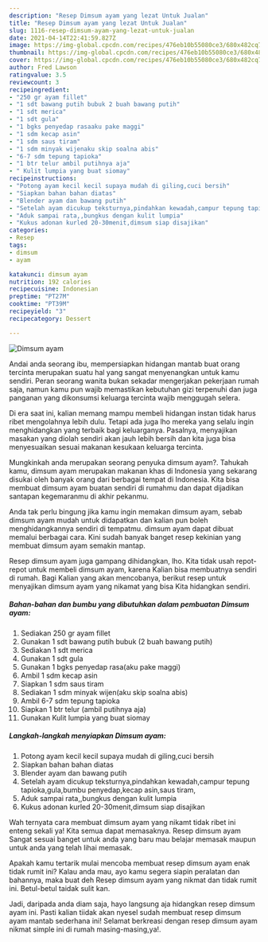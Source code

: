 ```yaml
---
description: "Resep Dimsum ayam yang lezat Untuk Jualan"
title: "Resep Dimsum ayam yang lezat Untuk Jualan"
slug: 1116-resep-dimsum-ayam-yang-lezat-untuk-jualan
date: 2021-04-14T22:41:59.827Z
image: https://img-global.cpcdn.com/recipes/476eb10b55080ce3/680x482cq70/dimsum-ayam-foto-resep-utama.jpg
thumbnail: https://img-global.cpcdn.com/recipes/476eb10b55080ce3/680x482cq70/dimsum-ayam-foto-resep-utama.jpg
cover: https://img-global.cpcdn.com/recipes/476eb10b55080ce3/680x482cq70/dimsum-ayam-foto-resep-utama.jpg
author: Fred Lawson
ratingvalue: 3.5
reviewcount: 3
recipeingredient:
- "250 gr ayam fillet"
- "1 sdt bawang putih bubuk 2 buah bawang putih"
- "1 sdt merica"
- "1 sdt gula"
- "1 bgks penyedap rasaaku pake maggi"
- "1 sdm kecap asin"
- "1 sdm saus tiram"
- "1 sdm minyak wijenaku skip soalna abis"
- "6-7 sdm tepung tapioka"
- "1 btr telur ambil putihnya aja"
- " Kulit lumpia yang buat siomay"
recipeinstructions:
- "Potong ayam kecil kecil supaya mudah di giling,cuci bersih"
- "Siapkan bahan bahan diatas"
- "Blender ayam dan bawang putih"
- "Setelah ayam dicukup teksturnya,pindahkan kewadah,campur tepung tapioka,gula,bumbu penyedap,kecap asin,saus tiram,"
- "Aduk sampai rata,,bungkus dengan kulit lumpia"
- "Kukus adonan kurled 20-30menit,dimsum siap disajikan"
categories:
- Resep
tags:
- dimsum
- ayam

katakunci: dimsum ayam 
nutrition: 192 calories
recipecuisine: Indonesian
preptime: "PT27M"
cooktime: "PT39M"
recipeyield: "3"
recipecategory: Dessert

---
```



![Dimsum ayam](https://img-global.cpcdn.com/recipes/476eb10b55080ce3/680x482cq70/dimsum-ayam-foto-resep-utama.jpg)

Andai anda seorang ibu, mempersiapkan hidangan mantab buat orang tercinta merupakan suatu hal yang sangat menyenangkan untuk kamu sendiri. Peran seorang  wanita bukan sekadar mengerjakan pekerjaan rumah saja, namun kamu pun wajib memastikan kebutuhan gizi terpenuhi dan juga panganan yang dikonsumsi keluarga tercinta wajib menggugah selera.

Di era  saat ini, kalian memang mampu membeli hidangan instan tidak harus ribet mengolahnya lebih dulu. Tetapi ada juga lho mereka yang selalu ingin menghidangkan yang terbaik bagi keluarganya. Pasalnya, menyajikan masakan yang diolah sendiri akan jauh lebih bersih dan kita juga bisa menyesuaikan sesuai makanan kesukaan keluarga tercinta. 



Mungkinkah anda merupakan seorang penyuka dimsum ayam?. Tahukah kamu, dimsum ayam merupakan makanan khas di Indonesia yang sekarang disukai oleh banyak orang dari berbagai tempat di Indonesia. Kita bisa membuat dimsum ayam buatan sendiri di rumahmu dan dapat dijadikan santapan kegemaranmu di akhir pekanmu.

Anda tak perlu bingung jika kamu ingin memakan dimsum ayam, sebab dimsum ayam mudah untuk didapatkan dan kalian pun boleh menghidangkannya sendiri di tempatmu. dimsum ayam dapat dibuat memalui berbagai cara. Kini sudah banyak banget resep kekinian yang membuat dimsum ayam semakin mantap.

Resep dimsum ayam juga gampang dihidangkan, lho. Kita tidak usah repot-repot untuk membeli dimsum ayam, karena Kalian bisa membuatnya sendiri di rumah. Bagi Kalian yang akan mencobanya, berikut resep untuk menyajikan dimsum ayam yang nikamat yang bisa Kita hidangkan sendiri.

<!--inarticleads1-->

##### Bahan-bahan dan bumbu yang dibutuhkan dalam pembuatan Dimsum ayam:

1. Sediakan 250 gr ayam fillet
1. Gunakan 1 sdt bawang putih bubuk (2 buah bawang putih)
1. Sediakan 1 sdt merica
1. Gunakan 1 sdt gula
1. Gunakan 1 bgks penyedap rasa(aku pake maggi)
1. Ambil 1 sdm kecap asin
1. Siapkan 1 sdm saus tiram
1. Sediakan 1 sdm minyak wijen(aku skip soalna abis)
1. Ambil 6-7 sdm tepung tapioka
1. Siapkan 1 btr telur (ambil putihnya aja)
1. Gunakan  Kulit lumpia yang buat siomay




<!--inarticleads2-->

##### Langkah-langkah menyiapkan Dimsum ayam:

1. Potong ayam kecil kecil supaya mudah di giling,cuci bersih
1. Siapkan bahan bahan diatas
1. Blender ayam dan bawang putih
1. Setelah ayam dicukup teksturnya,pindahkan kewadah,campur tepung tapioka,gula,bumbu penyedap,kecap asin,saus tiram,
1. Aduk sampai rata,,bungkus dengan kulit lumpia
1. Kukus adonan kurled 20-30menit,dimsum siap disajikan




Wah ternyata cara membuat dimsum ayam yang nikamt tidak ribet ini enteng sekali ya! Kita semua dapat memasaknya. Resep dimsum ayam Sangat sesuai banget untuk anda yang baru mau belajar memasak maupun untuk anda yang telah lihai memasak.

Apakah kamu tertarik mulai mencoba membuat resep dimsum ayam enak tidak rumit ini? Kalau anda mau, ayo kamu segera siapin peralatan dan bahannya, maka buat deh Resep dimsum ayam yang nikmat dan tidak rumit ini. Betul-betul taidak sulit kan. 

Jadi, daripada anda diam saja, hayo langsung aja hidangkan resep dimsum ayam ini. Pasti kalian tiidak akan nyesel sudah membuat resep dimsum ayam mantab sederhana ini! Selamat berkreasi dengan resep dimsum ayam nikmat simple ini di rumah masing-masing,ya!.

